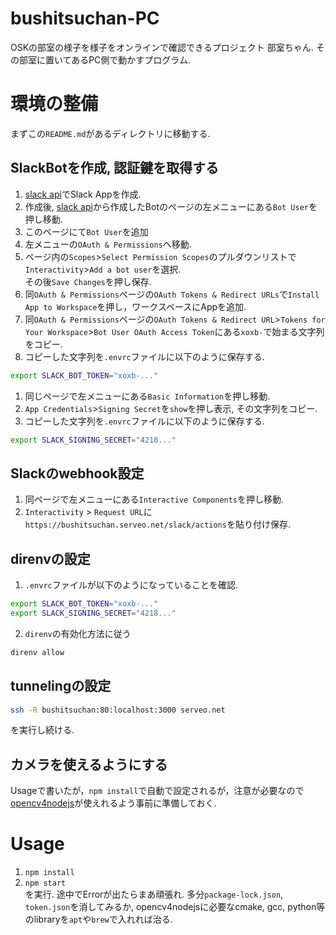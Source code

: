 # bushitsuchan-PC
OSKの部室の様子を様子をオンラインで確認できるプロジェクト 部室ちゃん.
その部室に置いてあるPC側で動かすプログラム.

# 環境の整備
まずこの`README.md`があるディレクトリに移動する.

## SlackBotを作成, 認証鍵を取得する
1. [slack api](https://api.slack.com/apps)でSlack Appを作成.
2. 作成後, [slack api](https://api.slack.com/apps)から作成したBotのページの左メニューにある`Bot User`を押し移動.
3. このページにて`Bot User`を追加
4. 左メニューの`OAuth & Permissions`へ移動.
5. ページ内の`Scopes`>`Select Permission Scopes`のプルダウンリストで`Interactivity`>`Add a bot user`を選択.<br>その後`Save Changes`を押し保存.
6. 同`OAuth & Permissions`ページの`OAuth Tokens & Redirect URLs`で`Install App to Workspace`を押し，ワークスペースにAppを追加.
7. 同`OAuth & Permissions`ページの`OAuth Tokens & Redirect URL`>`Tokens for Your Workspace`>`Bot User OAuth Access Token`にある`xoxb-`で始まる文字列をコピー.
8. コピーした文字列を`.envrc`ファイルに以下のように保存する.
```bash
export SLACK_BOT_TOKEN="xoxb-..."
```

1. 同じページで左メニューにある`Basic Information`を押し移動.
2. `App Credentials`>`Signing Secret`を`show`を押し表示, その文字列をコピー.
3. コピーした文字列を`.envrc`ファイルに以下のように保存する.
```bash
export SLACK_SIGNING_SECRET="4218..."
```

## Slackのwebhook設定
1. 同ページで左メニューにある`Interactive Components`を押し移動.
2. `Interactivity` > `Request URL`に`https://bushitsuchan.serveo.net/slack/actions`を貼り付け保存.

## direnvの設定
1. `.envrc`ファイルが以下のようになっていることを確認.
```bash
export SLACK_BOT_TOKEN="xoxb-..."
export SLACK_SIGNING_SECRET="4218..."
```
2. `direnv`の有効化方法に従う
```bash
direnv allow
```

## tunnelingの設定
```bash
ssh -R bushitsuchan:80:localhost:3000 serveo.net
```
を実行し続ける.

## カメラを使えるようにする
Usageで書いたが，`npm install`で自動で設定されるが，注意が必要なので[opencv4nodejs](https://www.npmjs.com/package/opencv4nodejs#how-to-install)が使えれるよう事前に準備しておく.

# Usage
1. `npm install`
2. `npm start`  
を実行.
途中でErrorが出たらまあ頑張れ. 多分`package-lock.json`, `token.json`を消してみるか, opencv4nodejsに必要なcmake, gcc, python等のlibraryを`apt`や`brew`で入れれば治る.
